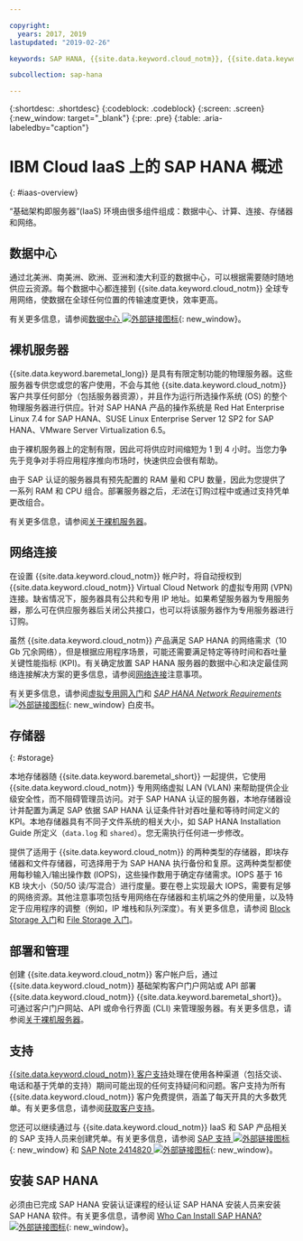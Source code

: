 ```yaml
---

copyright:
  years: 2017, 2019
lastupdated: "2019-02-26"

keywords: SAP HANA, {{site.data.keyword.cloud_notm}}, {{site.data.keywords.baremetal_short}}, data centers, VPN,

subcollection: sap-hana

---
```


{:shortdesc: .shortdesc}
{:codeblock: .codeblock}
{:screen: .screen}
{:new_window: target="_blank"}
{:pre: .pre}
{:table: .aria-labeledby="caption"}

# IBM Cloud IaaS 上的 SAP HANA 概述
{: #iaas-overview}

“基础架构即服务器”(IaaS) 环境由很多组件组成：数据中心、计算、连接、存储器和网络。

## 数据中心

通过北美洲、南美洲、欧洲、亚洲和澳大利亚的数据中心，可以根据需要随时随地供应云资源。每个数据中心都连接到 {{site.data.keyword.cloud_notm}} 全球专用网络，使数据在全球任何位置的传输速度更快，效率更高。

有关更多信息，请参阅[数据中心 ![](../../icons/launch-glyph.svg "外部链接图标")](https://www.ibm.com/cloud-computing/bluemix/data-centers){: new_window}。

## 裸机服务器

{{site.data.keyword.baremetal_long}} 是具有有限定制功能的物理服务器。这些服务器专供您或您的客户使用，不会与其他 {{site.data.keyword.cloud_notm}} 客户共享任何部分（包括服务器资源），并且作为运行所选操作系统 (OS) 的整个物理服务器进行供应。针对 SAP HANA 产品的操作系统是 Red Hat Enterprise Linux 7.4 for SAP HANA、SUSE Linux Enterprise Server 12 SP2 for SAP HANA、VMware Server Virtualization 6.5。

由于裸机服务器上的定制有限，因此可将供应时间缩短为 1 到 4 小时。当您力争先于竞争对手将应用程序推向市场时，快速供应会很有帮助。

由于 SAP 认证的服务器具有预先配置的 RAM 量和 CPU 数量，因此为您提供了一系列 RAM 和 CPU 组合。部署服务器之后，*无法*在订购过程中或通过支持凭单更改组合。

有关更多信息，请参阅[关于裸机服务器](/docs/bare-metal?topic=bare-metal-about#about)。

## 网络连接

在设置 {{site.data.keyword.cloud_notm}} 帐户时，将自动授权到 {{site.data.keyword.cloud_notm}} Virtual Cloud Network 的虚拟专用网 (VPN) 连接。缺省情况下，服务器具有公共和专用 IP 地址。如果希望服务器为专用服务器，那么可在供应服务器后关闭公共接口，也可以将该服务器作为专用服务器进行订购。

虽然 {{site.data.keyword.cloud_notm}} 产品满足 SAP HANA 的网络需求（10 Gb 冗余网络），但是根据应用程序场景，可能还需要满足特定等待时间和吞吐量关键性能指标 (KPI)。有关确定放置 SAP HANA 服务器的数据中心和决定最佳网络连接解决方案的更多信息，请参阅[网络连接](/docs/infrastructure/sap-hana?topic=sap-hana-considerations#network_connectivity)注意事项。

有关更多信息，请参阅[虚拟专用网入门](/docs/infrastructure/iaas-vpn?topic=VPN-gettingstarted-with-virtual-private-networking#gettingstarted-with-virtual-private-networking)和 [*SAP HANA Network Requirements* ![外部链接图标](../../icons/launch-glyph.svg "外部链接图标")](https://www.sap.com/documents/2016/08/1cd2c2fb-807c-0010-82c7-eda71af511fa.html){: new_window} 白皮书。

## 存储器
{: #storage}

本地存储器随 {{site.data.keyword.baremetal_short}} 一起提供，它使用 {{site.data.keyword.cloud_notm}} 专用网络虚拟 LAN (VLAN) 来帮助提供企业级安全性，而不阻碍管理员访问。对于 SAP HANA 认证的服务器，本地存储器设计并配置为满足 SAP 依据 SAP HANA 认证条件针对吞吐量和等待时间定义的 KPI。本地存储器具有不同子文件系统的相关大小，如 SAP HANA Installation Guide 所定义（`data.log` 和 `shared`）。您无需执行任何进一步修改。

提供了适用于 {{site.data.keyword.cloud_notm}} 的两种类型的存储器，即块存储器和文件存储器，可选择用于为 SAP HANA 执行备份和复原。这两种类型都使用每秒输入/输出操作数 (IOPS)，这些操作数用于确定存储需求。IOPS 基于 16 KB 块大小（50/50 读/写混合）进行度量。要在卷上实现最大 IOPS，需要有足够的网络资源。其他注意事项包括专用网络在存储器和主机端之外的使用量，以及特定于应用程序的调整（例如，IP 堆栈和队列深度）。有关更多信息，请参阅 [Block Storage 入门](/docs/infrastructure/BlockStorage?topic=BlockStorage-getting-started#getting-started)和 [File Storage 入门](/docs/infrastructure/FileStorage?topic=FileStorage-getting-started#getting-started)。

## 部署和管理

创建 {{site.data.keyword.cloud_notm}} 客户帐户后，通过 {{site.data.keyword.cloud_notm}} 基础架构客户门户网站或 API 部署 {{site.data.keyword.cloud_notm}} {{site.data.keyword.baremetal_short}}。可通过客户门户网站、API 或命令行界面 (CLI) 来管理服务器。有关更多信息，请参阅[关于裸机服务器](/docs/bare-metal?topic=bare-metal-about#about)。

## 支持

[{{site.data.keyword.cloud_notm}} 客户支持](/docs/get-support?topic=get-support-getting-customer-support#getting-customer-support)处理在使用各种渠道（包括交谈、电话和基于凭单的支持）期间可能出现的任何支持疑问和问题。客户支持为所有 {{site.data.keyword.cloud_notm}} 客户免费提供，涵盖了每天开具的大多数凭单。有关更多信息，请参阅[获取客户支持](/docs/get-support?topic=get-support-getting-customer-support#getting-customer-support)。

您还可以继续通过与 {{site.data.keyword.cloud_notm}} IaaS 和 SAP 产品相关的 SAP 支持人员来创建凭单。有关更多信息，请参阅 [SAP 支持 ![外部链接图标](../../icons/launch-glyph.svg "外部链接图标")](https://support.sap.com/en/index.html){: new_window} 和 [SAP Note 2414820 ![外部链接图标](../../icons/launch-glyph.svg "外部链接图标")](https://launchpad.support.sap.com/#/notes/2414820){: new_window}。

## 安装 SAP HANA

必须由已完成 SAP HANA 安装认证课程的经认证 SAP HANA 安装人员来安装 SAP HANA 软件。有关更多信息，请参阅 [Who Can Install SAP HANA? ![外部链接图标](../../icons/launch-glyph.svg "外部链接图标")](http://www.saphanacentral.com/p/who-can-install-sap-hana.html){: new_window}。
